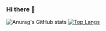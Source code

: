 ### Hi there 👋
![Anurag's GitHub stats](https://github-readme-stats.vercel.app/api?username=youziyaoyao&show_icons=true&theme=synthwave)
[![Top Langs](https://github-readme-stats.vercel.app/api/top-langs/?username=youziyaoyao&layout=synthwave)](https://github.com/youziyaoyao/fscan)
<!--
**youziyaoyao/youziyaoyao** is a ✨ _special_ ✨ repository because its `README.md` (this file) appears on your GitHub profile.

Here are some ideas to get you started:

- 🔭 I’m currently working on ...
- 🌱 I’m currently learning ...
- 👯 I’m looking to collaborate on ...
- 🤔 I’m looking for help with ...
- 💬 Ask me about ...
- 📫 How to reach me: ...
- 😄 Pronouns: ...
- ⚡ Fun fact: ...
-->
